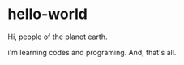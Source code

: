 # hello-world

Hi, people of the planet earth.


i'm learning codes and programing.
And, that's all.
